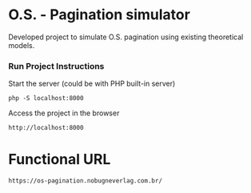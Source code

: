 # O.S. - Pagination simulator
Developed project to simulate O.S. pagination using existing theoretical models.

### Run Project Instructions

Start the server (could be with PHP built-in server)
```shell
php -S localhost:8000
```

Access the project in the browser
```shell
http://localhost:8000
```

# Functional URL
```shell
https://os-pagination.nobugneverlag.com.br/
```
